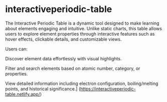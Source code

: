 # interactiveperiodic-table
The Interactive Periodic Table is a dynamic tool designed to make learning about elements engaging and intuitive. Unlike static charts, this table allows users to explore element properties through interactive features such as hover effects, clickable details, and customizable views.

Users can:

Discover element data effortlessly with visual highlights.

Filter and search elements based on atomic number, category, or properties.

View detailed information including electron configuration, boiling/melting points, and historical significance.]
(https://interactiveperiodic-table.netlify.app/)
